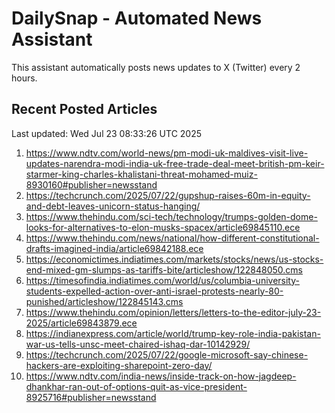 # DailySnap - Automated News Assistant

This assistant automatically posts news updates to X (Twitter) every 2 hours.

## Recent Posted Articles

Last updated: Wed Jul 23 08:33:26 UTC 2025

1. https://www.ndtv.com/world-news/pm-modi-uk-maldives-visit-live-updates-narendra-modi-india-uk-free-trade-deal-meet-british-pm-keir-starmer-king-charles-khalistani-threat-mohamed-muiz-8930160#publisher=newsstand
2. https://techcrunch.com/2025/07/22/gupshup-raises-60m-in-equity-and-debt-leaves-unicorn-status-hanging/
3. https://www.thehindu.com/sci-tech/technology/trumps-golden-dome-looks-for-alternatives-to-elon-musks-spacex/article69845110.ece
4. https://www.thehindu.com/news/national/how-different-constitutional-drafts-imagined-india/article69842188.ece
5. https://economictimes.indiatimes.com/markets/stocks/news/us-stocks-end-mixed-gm-slumps-as-tariffs-bite/articleshow/122848050.cms
6. https://timesofindia.indiatimes.com/world/us/columbia-university-students-expelled-action-over-anti-israel-protests-nearly-80-punished/articleshow/122845143.cms
7. https://www.thehindu.com/opinion/letters/letters-to-the-editor-july-23-2025/article69843879.ece
8. https://indianexpress.com/article/world/trump-key-role-india-pakistan-war-us-tells-unsc-meet-chaired-ishaq-dar-10142929/
9. https://techcrunch.com/2025/07/22/google-microsoft-say-chinese-hackers-are-exploiting-sharepoint-zero-day/
10. https://www.ndtv.com/india-news/inside-track-on-how-jagdeep-dhankhar-ran-out-of-options-quit-as-vice-president-8925716#publisher=newsstand
